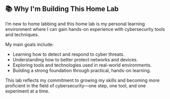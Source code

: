 <h2>📚 Why I'm Building This Home Lab</h2>

<p>
  I’m new to home labbing and this home lab is my personal learning environment where I can gain hands-on experience with cybersecurity tools and techniques.
</p>

<p>
  My main goals include:
</p>

<ul>
  <li>Learning how to detect and respond to cyber threats.</li>
  <li>Understanding how to better protect networks and devices.</li>
  <li>Exploring tools and technologies used in real-world environments.</li>
  <li>Building a strong foundation through practical, hands-on learning.</li>
</ul>

<p>
  This lab reflects my commitment to growing my skills and becoming more proficient in the field of cybersecurity—one step, one tool, and one experiment at a time.
</p>
